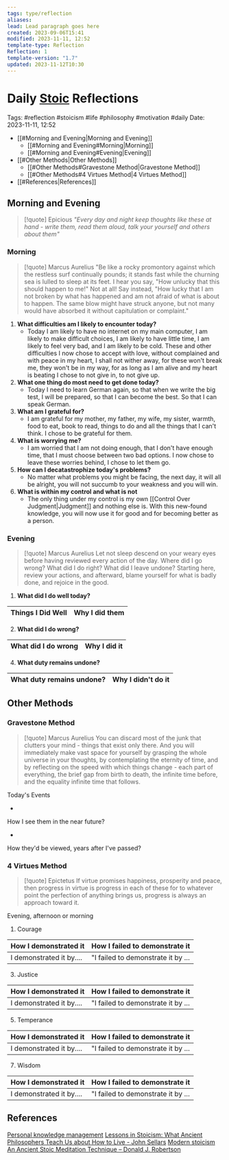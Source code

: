 ```yaml
---
tags: type/reflection
aliases: 
lead: Lead paragraph goes here
created: 2023-09-06T15:41
modified: 2023-11-11, 12:52
template-type: Reflection
Reflection: 1
template-version: "1.7"
updated: 2023-11-12T10:30
---
```



# Daily [Stoic](../SLIP-BOX/Stoicism.md) Reflections

Tags:  #reflection #stoicism #life #philosophy #motivation #daily 
Date: 2023-11-11, 12:52

- [[#Morning and Evening|Morning and Evening]]
	- [[#Morning and Evening#Morning|Morning]]
	- [[#Morning and Evening#Evening|Evening]]
- [[#Other Methods|Other Methods]]
	- [[#Other Methods#Gravestone Method|Gravestone Method]]
	- [[#Other Methods#4 Virtues Method|4 Virtues Method]]
- [[#References|References]]


## Morning and Evening

> [!quote] Epicious 
> _"Every day and night keep thoughts like these at hand - write them, read them aloud, talk your yourself and others about them"_

### Morning

> [!quote] Marcus Aurelius
> "Be like a rocky promontory against which the restless surf continually pounds; it stands fast while the churning sea is lulled to sleep at its feet. I hear you say, "How unlucky that this should happen to me!" Not at all! Say instead, "How lucky that I am not broken by what has happened and am not afraid of what is about to happen. The same blow might have struck anyone, but not many would have absorbed it without capitulation or complaint."

1. **What difficulties am I likely to encounter today?**
	- Today I am likely to have no internet on my main computer, I am likely to make difficult choices, I am likely to have little time, I am likely to feel very bad, and I am likely to be cold. These and other difficulties I now chose to accept with love, without complained and with peace in my heart, I shall not wither away, for these won't break me, they won't be in my way, for as long as I am alive and my heart is beating I chose to not give in, to not give up.
2. **What one thing do most need to get done today?**
	- Today I need to learn German again, so that when we write the big test, I will be prepared, so that I can become the best. So that I can speak German. 
1. **What am I grateful for?**
	- I am grateful for my mother, my father, my wife, my sister, warmth, food to eat, book to read, things to do and all the things that I can't think. I chose to be grateful for them. 
2. **What is worrying me?**
	- I am worried that I am not doing enough, that I don't have enough time, that I must choose between two bad options. I now chose to leave these worries behind, I chose to let them go.   
3. **How can I decatastrophize today's problems?**
	- No matter what problems you might be facing, the next day, it will all be alright, you will not succumb to your weakness and you will win.  
4. **What is within my control and what is not**
	- The only thing under my control is my own [[Control Over Judgment|Judgment]] and nothing else is. With this new-found knowledge, you will now use it for good and for becoming better as a person. 

### Evening

> [!quote] Marcus Aurelius
> Let not sleep descend on your weary eyes before having reviewed every action of the day. Where did I go wrong? What did I do right? What did I leave undone? Starting here, review your actions, and afterward, blame yourself for what is badly done, and rejoice in the good.

1. **What did I do well today?**

| Things I Did Well | Why I did them |
| ------------------- | ---------------- |

2. **What did I do wrong?**

| What did I do wrong | Why I did it |
| ------------------- | ---------------- |

4. **What duty remains undone?**

| What duty remains undone? | Why I didn't do it |
| ------------------- | ---------------- |

## Other Methods

### Gravestone Method

> [!quote] Marcus Aurelius
> You can discard most of the junk that clutters your mind - things that exist only there. And you will immediately make vast space for yourself by grasping the whole universe in your thoughts, by contemplating the eternity of time, and by reflecting on the speed with which things change - each part of everything, the brief gap from birth to death, the infinite time before, and the equality infinite time that follows. 

Today's Events 

-

How I see them in the near future? 

-

How they'd be viewed, years after I've passed?

### 4 Virtues Method

> [!quote] Epictetus 
> If virtue promises happiness, prosperity and peace, then progress in virtue is progress in each of these for to whatever point the perfection of anything brings us, progress is always an approach toward it.

Evening, afternoon or morning

1. Courage 

| How I demonstrated it  | How I failed to demonstrate it |
| ------------------- | ---------------- |
| I demonstrated it by....                 | "I failed to demonstrate it by ...              |

3. Justice

| How I demonstrated it  | How I failed to demonstrate it |
| ------------------- | ---------------- |
| I demonstrated it by....                 | "I failed to demonstrate it by ...             

5. Temperance

| How I demonstrated it  | How I failed to demonstrate it |
| ------------------- | ---------------- |
| I demonstrated it by....                 | "I failed to demonstrate it by ...             

7. Wisdom

| How I demonstrated it  | How I failed to demonstrate it |
| ------------------- | ---------------- |
| I demonstrated it by....                 | "I failed to demonstrate it by ...             

## References

[Personal knowledge management](Personal%20knowledge%20management.md)
[Lessons in Stoicism: What Ancient Philosophers Teach Us about How to Live - John Sellars](https://books.google.cz/books/about/Lessons_in_Stoicism.html?id=ky84zQEACAAJ&redir_esc=y)
[Modern stoicism](https://modernstoicism.com/)
[An Ancient Stoic Meditation Technique – Donald J. Robertson](https://donaldrobertson.name/2017/03/22/an-ancient-stoic-meditation-technique/)


